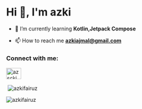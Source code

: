 <h1 >Hi 👋, I'm azki</h1>


- 🌱 I’m currently learning **Kotlin,Jetpack Compose**

- 📫 How to reach me **azkiajmal@gmail.com**

<h3 align="left">Connect with me:</h3>
<p align="left">
<a href="https://instagram.com/azscki" target="blank"><img align="center" src="https://raw.githubusercontent.com/rahuldkjain/github-profile-readme-generator/master/src/images/icons/Social/instagram.svg" alt="azscki" height="30" width="40" /></a>
</p>

<p>&nbsp;<img align="center" src="https://github-readme-stats.vercel.app/api?username=azkifairuz&show_icons=true&locale=en&theme=radical" alt="azkifairuz"/></p>
<p><img align="left" src="https://github-readme-stats.vercel.app/api/top-langs?username=azkifairuz&show_icons=true&locale=en&layout=compact" alt="azkifairuz" /></p>




